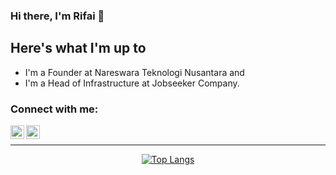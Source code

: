 ### Hi there, I'm Rifai 👋

## Here's what I'm up to
- I'm a Founder at Nareswara Teknologi Nusantara and
- I'm a Head of Infrastructure at Jobseeker Company.

### Connect with me:

[<img align="left" alt="darinpope | Twitter" width="22px" src="https://cdn.jsdelivr.net/npm/simple-icons@v3/icons/twitter.svg" />][twitter]
[<img align="left" alt="darinpope | LinkedIn" width="22px" src="https://cdn.jsdelivr.net/npm/simple-icons@v3/icons/linkedin.svg" />][linkedin]

<br />

---
[website]: https://www.nareswara.com/
[twitter]: https://twitter.com/rizqinrifai
[youtube]: https://youtube.com/rizqinrifai
[instagram]: https://instagram.com/rizqinrifai 
[linkedin]: https://linkedin.com/in/rnrifai

<center>
  
[![Top Langs](https://github-readme-stats.vercel.app/api/top-langs/?username=rizqinrifai&layout=compact%&theme=radical)](https://github.com/rizqinrifai/github-readme-stats)

</center>


